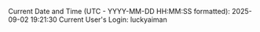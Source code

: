 Current Date and Time (UTC - YYYY-MM-DD HH:MM:SS formatted): 2025-09-02 19:21:30
Current User's Login: luckyaiman
